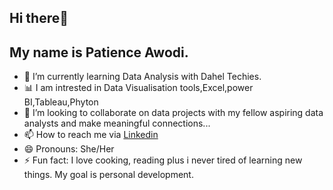  ## Hi there👋
 ## My name is Patience Awodi.
- 🔭 I’m currently learning Data Analysis with Dahel Techies.
- 📊 I am intrested in Data Visualisation tools,Excel,power BI,Tableau,Phyton
- 💞 I’m looking to collaborate on data projects with my fellow aspiring data analysts and make meaningful connections...
- 📫 How to reach me via [Linkedin](https://www.linkedin.com/in/patienceawodi/)
- 😄 Pronouns: She/Her
- ⚡ Fun fact: I love cooking, reading plus i never tired of learning new things. My goal is personal development.
  
 
